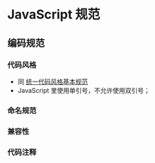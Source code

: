 # JavaScript 规范

## 编码规范

### 代码风格

- 同 [统一代码风格基本规范](./README.md#统一代码风格基本规范)
- JavaScript 里使用单引号，不允许使用双引号；

### 命名规范


### 兼容性

### 代码注释